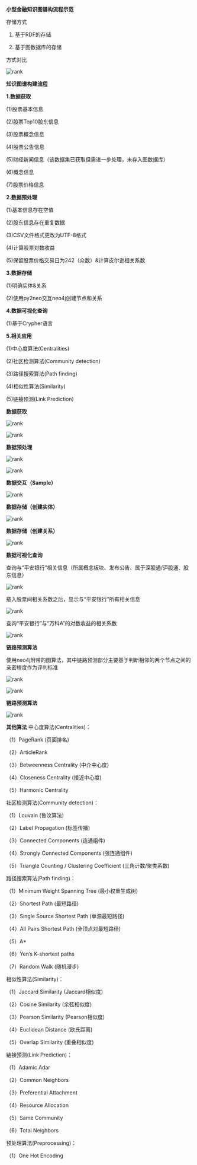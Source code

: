 **小型金融知识图谱构流程示范**

存储方式

1. 基于RDF的存储

2. 基于图数据库的存储

方式对比

![rank](https://github.com/jm199504/Financial-Knowledge-Graphs/blob/master/images/compare.png)

**知识图谱构建流程**

**1.数据获取**

(1)股票基本信息

(2)股票Top10股东信息    

(3)股票概念信息   

(4)股票公告信息   

(5)财经新闻信息（该数据集已获取但需进一步处理，未存入图数据库）   

(6)概念信息   

(7)股票价格信息

**2.数据预处理**

(1)基本信息存在空值   

(2)股东信息存在重复数据

(3)CSV文件格式更改为UTF-8格式 

(4)计算股票对数收益   

(5)保留股票价格交易日为242（众数）&计算皮尔逊相关系数

**3.数据存储**

(1)明确实体&关系    

(2)使用py2neo交互neo4j创建节点和关系

**4.数据可视化查询**

(1)基于Crypher语言

**5.相关应用**

(1)中心度算法(Centralities)    

(2)社区检测算法(Community detection)    

(3)路径搜索算法(Path finding)  

(4)相似性算法(Similarity)    

(5)链接预测(Link Prediction)

**数据获取**

![rank](https://github.com/jm199504/Financial-Knowledge-Graphs/blob/master/images/obtain.png)

![rank](https://github.com/jm199504/Financial-Knowledge-Graphs/blob/master/images/obtain2.png)

**数据预处理**

![rank](https://github.com/jm199504/Financial-Knowledge-Graphs/blob/master/images/preprocess.png)

![rank](https://github.com/jm199504/Financial-Knowledge-Graphs/blob/master/images/preprocess2.png)

**数据交互（Sample）**

![rank](https://github.com/jm199504/Financial-Knowledge-Graphs/blob/master/images/sample.png)

**数据存储（创建实体）**

![rank](https://github.com/jm199504/Financial-Knowledge-Graphs/blob/master/images/createEntity.png)

**数据存储（创建关系）**

![rank](https://github.com/jm199504/Financial-Knowledge-Graphs/blob/master/images/createRelation.png)

**数据可视化查询**

查询与“平安银行”相关信息（所属概念板块、发布公告、属于深股通/沪股通、股东信息）

![rank](https://github.com/jm199504/Financial-Knowledge-Graphs/blob/master/images/match.png)

插入股票间相关系数之后，显示与“平安银行”所有相关信息

![rank](https://github.com/jm199504/Financial-Knowledge-Graphs/blob/master/images/match2.png)

查询“平安银行”与“万科A”的对数收益的相关系数

![rank](https://github.com/jm199504/Financial-Knowledge-Graphs/blob/master/images/match3.png)

**链路预测算法**

使用neo4j附带的图算法，其中链路预测部分主要基于判断相邻的两个节点之间的亲密程度作为评判标准

![rank](https://github.com/jm199504/Financial-Knowledge-Graphs/blob/master/images/linkpredict.png)

![rank](https://github.com/jm199504/Financial-Knowledge-Graphs/blob/master/images/linkpredict2.png)

**链路预测算法**

![rank](https://github.com/jm199504/Financial-Knowledge-Graphs/blob/master/images/linkpredict3.png)

**其他算法**
中心度算法(Centralities)：

（1）PageRank (页面排名)

（2）ArticleRank

（3）Betweenness Centrality (中介中心度)

（4）Closeness Centrality (接近中心度)

（5）Harmonic Centrality

社区检测算法(Community detection)：

（1）Louvain (鲁汶算法)

（2）Label Propagation (标签传播)

（3）Connected Components (连通组件)

（4）Strongly Connected Components (强连通组件)

（5）Triangle Counting / Clustering Coefficient (三角计数/聚类系数)

路径搜索算法(Path finding)：

（1）Minimum Weight Spanning Tree (最小权重生成树)

（2）Shortest Path (最短路径)

（3）Single Source Shortest Path (单源最短路径)

（4）All Pairs Shortest Path (全顶点对最短路径)

（5）A*

（6）Yen’s K-shortest paths

（7）Random Walk (随机漫步)

相似性算法(Similarity)：

（1）Jaccard Similarity (Jaccard相似度)

（2）Cosine Similarity (余弦相似度)

（3）Pearson Similarity (Pearson相似度)

（4）Euclidean Distance (欧氏距离)

（5）Overlap Similarity (重叠相似度)

链接预测(Link Prediction)：

（1）Adamic Adar

（2）Common Neighbors

（3）Preferential Attachment

（4）Resource Allocation

（5）Same Community

（6）Total Neighbors

预处理算法(Preprocessing)：

（1）One Hot Encoding
